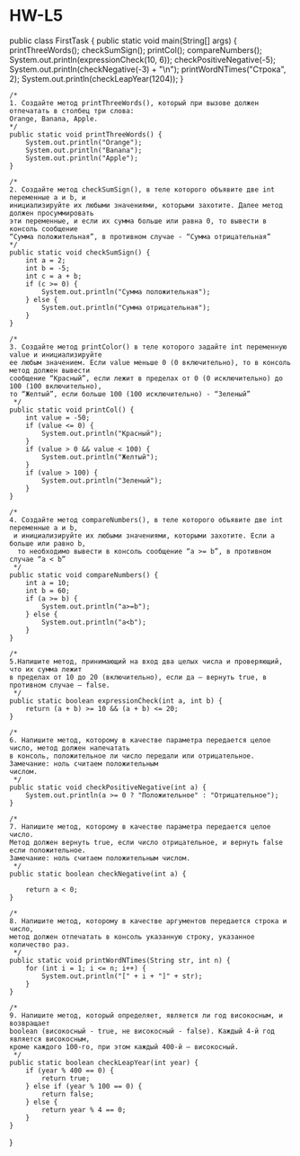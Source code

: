 # HW-L5
public class FirstTask {
    public static void main(String[] args) {
        printThreeWords();
        checkSumSign();
        printCol();
        compareNumbers();
        System.out.println(expressionCheck(10, 6));
        checkPositiveNegative(-5);
        System.out.println(checkNegative(-3) + "\n");
        printWordNTimes("Строка", 2);
        System.out.println(checkLeapYear(1204));
    }

    /*
    1. Создайте метод printThreeWords(), который при вызове должен отпечатать в столбец три слова:
    Orange, Banana, Apple.
    */
    public static void printThreeWords() {
        System.out.println("Orange");
        System.out.println("Banana");
        System.out.println("Apple");
    }

    /*
    2. Создайте метод checkSumSign(), в теле которого объявите две int переменные a и b, и
    инициализируйте их любыми значениями, которыми захотите. Далее метод должен просуммировать
    эти переменные, и если их сумма больше или равна 0, то вывести в консоль сообщение
    “Сумма положительная”, в противном случае - “Сумма отрицательная”
    */
    public static void checkSumSign() {
        int a = 2;
        int b = -5;
        int c = a + b;
        if (c >= 0) {
            System.out.println("Сумма положительная");
        } else {
            System.out.println("Сумма отрицательная");
        }
    }

    /*
    3. Создайте метод printColor() в теле которого задайте int переменную value и инициализируйте
    ее любым значением. Если value меньше 0 (0 включительно), то в консоль метод должен вывести
    сообщение “Красный”, если лежит в пределах от 0 (0 исключительно) до 100 (100 включительно),
    то “Желтый”, если больше 100 (100 исключительно) - “Зеленый”
     */
    public static void printCol() {
        int value = -50;
        if (value <= 0) {
            System.out.println("Красный");
        }
        if (value > 0 && value < 100) {
            System.out.println("Желтый");
        }
        if (value > 100) {
            System.out.println("Зеленый");
        }
    }

    /*
    4. Создайте метод compareNumbers(), в теле которого объявите две int переменные a и b,
     и инициализируйте их любыми значениями, которыми захотите. Если a больше или равно b,
      то необходимо вывести в консоль сообщение “a >= b”, в противном случае “a < b”
     */
    public static void compareNumbers() {
        int a = 10;
        int b = 60;
        if (a >= b) {
            System.out.println("a>=b");
        } else {
            System.out.println("a<b");
        }
    }

    /*
    5.Напишите метод, принимающий на вход два целых числа и проверяющий, что их сумма лежит
    в пределах от 10 до 20 (включительно), если да – вернуть true, в противном случае – false.
     */
    public static boolean expressionCheck(int a, int b) {
        return (a + b) >= 10 && (a + b) <= 20;
    }

    /*
    6. Напишите метод, которому в качестве параметра передается целое число, метод должен напечатать
    в консоль, положительное ли число передали или отрицательное. Замечание: ноль считаем положительным
    числом.
     */
    public static void checkPositiveNegative(int a) {
        System.out.println(a >= 0 ? "Положительное" : "Отрицательное");
    }

    /*
    7. Напишите метод, которому в качестве параметра передается целое число.
    Метод должен вернуть true, если число отрицательное, и вернуть false если положительное.
    Замечание: ноль считаем положительным числом.
     */
    public static boolean checkNegative(int a) {

        return a < 0;
    }

    /*
    8. Напишите метод, которому в качестве аргументов передается строка и число,
    метод должен отпечатать в консоль указанную строку, указанное количество раз.
     */
    public static void printWordNTimes(String str, int n) {
        for (int i = 1; i <= n; i++) {
            System.out.println("[" + i + "]" + str);
        }
    }

    /*
    9. Напишите метод, который определяет, является ли год високосным, и возвращает
    boolean (високосный - true, не високосный - false). Каждый 4-й год является високосным,
    кроме каждого 100-го, при этом каждый 400-й – високосный.
     */
    public static boolean checkLeapYear(int year) {
        if (year % 400 == 0) {
            return true;
        } else if (year % 100 == 0) {
            return false;
        } else {
            return year % 4 == 0;
        }
    }
}
